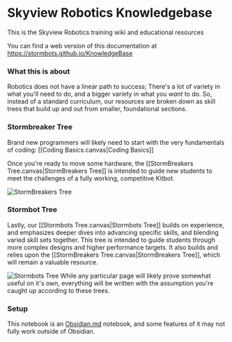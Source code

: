 # Skyview Robotics Knowledgebase

This is the Skyview Robotics training wiki and educational resources

You can find a web version of this documentation at
https://stormbots.github.io/KnowledgeBase
### What this is about
Robotics does not have a linear path to success; There's a lot of variety in what you'll need to do, and a bigger variety in what you _want_ to do. So, instead of a standard curriculum, our resources are broken down as skill trees that build up and out from smaller, foundational sections.


### Stormbreaker Tree
Brand new programmers will likely need to start with the very fundamentals of coding: 
[[Coding Basics.canvas|Coding Basics]]

Once you're ready to move some hardware, the [[StormBreakers Tree.canvas|StormBreakers Tree]] is intended to guide new students to meet the challenges of a fully working, competitive Kitbot. 

![StormBreakers Tree](https://github.com/user-attachments/assets/bf5f9b03-5e07-4e0c-8e29-bf16f6d1a7c1)
### Stormbot Tree
Lastly, our [[Stormbots Tree.canvas|Stormbots Tree]]  builds on experience, and emphasizes deeper dives into advancing specific skills, and blending varied skill sets together. This tree is intended to guide students through more complex designs and higher performance targets. It also builds and relies upon the [[StormBreakers Tree.canvas|StormBreakers Tree]], which will remain a valuable resource.




![Stormbots Tree](https://github.com/user-attachments/assets/0a43acb5-d197-4e00-8eb5-28ca4c408e23)
While any particular page will likely prove somewhat useful on it's own, everything will be written with the assumption you're caught up according to these trees. 
### Setup
This notebook is an [Obsidian.md](https://obsidian.md) notebook, and some features of it may not fully work outside of Obsidian.